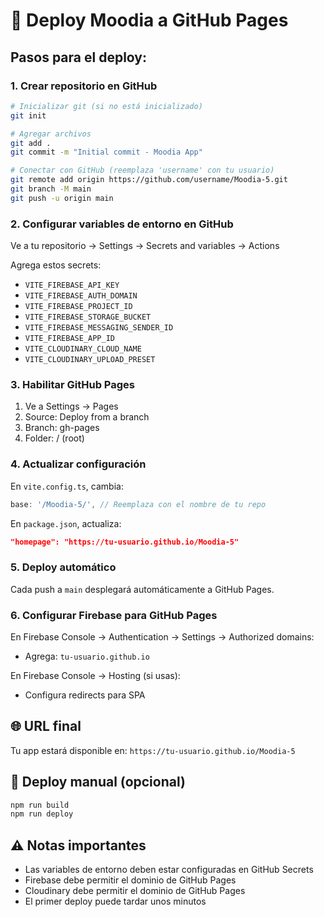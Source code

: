 # 🚀 Deploy Moodia a GitHub Pages

## Pasos para el deploy:

### 1. Crear repositorio en GitHub
```bash
# Inicializar git (si no está inicializado)
git init

# Agregar archivos
git add .
git commit -m "Initial commit - Moodia App"

# Conectar con GitHub (reemplaza 'username' con tu usuario)
git remote add origin https://github.com/username/Moodia-5.git
git branch -M main
git push -u origin main
```

### 2. Configurar variables de entorno en GitHub
Ve a tu repositorio → Settings → Secrets and variables → Actions

Agrega estos secrets:
- `VITE_FIREBASE_API_KEY`
- `VITE_FIREBASE_AUTH_DOMAIN`
- `VITE_FIREBASE_PROJECT_ID`
- `VITE_FIREBASE_STORAGE_BUCKET`
- `VITE_FIREBASE_MESSAGING_SENDER_ID`
- `VITE_FIREBASE_APP_ID`
- `VITE_CLOUDINARY_CLOUD_NAME`
- `VITE_CLOUDINARY_UPLOAD_PRESET`

### 3. Habilitar GitHub Pages
1. Ve a Settings → Pages
2. Source: Deploy from a branch
3. Branch: gh-pages
4. Folder: / (root)

### 4. Actualizar configuración
En `vite.config.ts`, cambia:
```typescript
base: '/Moodia-5/', // Reemplaza con el nombre de tu repo
```

En `package.json`, actualiza:
```json
"homepage": "https://tu-usuario.github.io/Moodia-5"
```

### 5. Deploy automático
Cada push a `main` desplegará automáticamente a GitHub Pages.

### 6. Configurar Firebase para GitHub Pages
En Firebase Console → Authentication → Settings → Authorized domains:
- Agrega: `tu-usuario.github.io`

En Firebase Console → Hosting (si usas):
- Configura redirects para SPA

## 🌐 URL final
Tu app estará disponible en:
`https://tu-usuario.github.io/Moodia-5`

## 🔧 Deploy manual (opcional)
```bash
npm run build
npm run deploy
```

## ⚠️ Notas importantes
- Las variables de entorno deben estar configuradas en GitHub Secrets
- Firebase debe permitir el dominio de GitHub Pages
- Cloudinary debe permitir el dominio de GitHub Pages
- El primer deploy puede tardar unos minutos